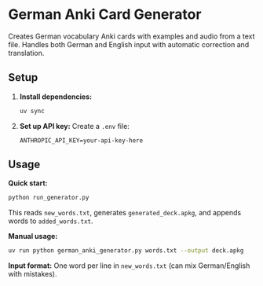 # German Anki Card Generator

Creates German vocabulary Anki cards with examples and audio from a text file. Handles both German and English input with automatic correction and translation.

## Setup

1. **Install dependencies:**
   ```bash
   uv sync
   ```

2. **Set up API key:**
   Create a `.env` file:
   ```
   ANTHROPIC_API_KEY=your-api-key-here
   ```

## Usage

**Quick start:**
```bash
python run_generator.py
```

This reads `new_words.txt`, generates `generated_deck.apkg`, and appends words to `added_words.txt`.

**Manual usage:**
```bash
uv run python german_anki_generator.py words.txt --output deck.apkg
```

**Input format:** One word per line in `new_words.txt` (can mix German/English with mistakes).
